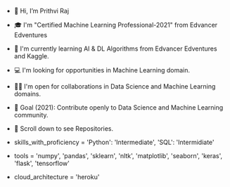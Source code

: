 - 👋 Hi, I’m Prithvi Raj
- 🎓 I'm "Certified Machine Learning Professional-2021" from Edvancer Edventures
- 🌱 I'm currently learning AI & DL Algorithms from Edvancer Edventures and Kaggle.
- 💻 I'm looking for opportunities in Machine Learning domain.
- 🤝🏻 I'm open for collaborations in Data Science and Machine Learning domains.
- 🎯 Goal (2021): Contribute openly to Data Science and Machine Learning community.
- 📌 Scroll down to see Repositories.

- skills_with_proficiency = 'Python': 'Intermediate', 'SQL': 'Intermidiate'
- tools = 'numpy', 'pandas', 'sklearn', 'nltk', 'matplotlib', 'seaborn', 'keras', 'flask', 'tensorflow'
-  cloud_architecture = 'heroku'

